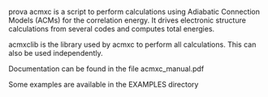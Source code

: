 prova
acmxc is a script to perform calculations using Adiabatic Connection Models (ACMs) for the correlation energy. It drives electronic structure calculations from several codes and computes total energies.

acmxclib is the library used by acmxc to perform all calculations. This can also be used independently.

Documentation can be found in the file acmxc_manual.pdf

Some examples are available in the EXAMPLES directory
